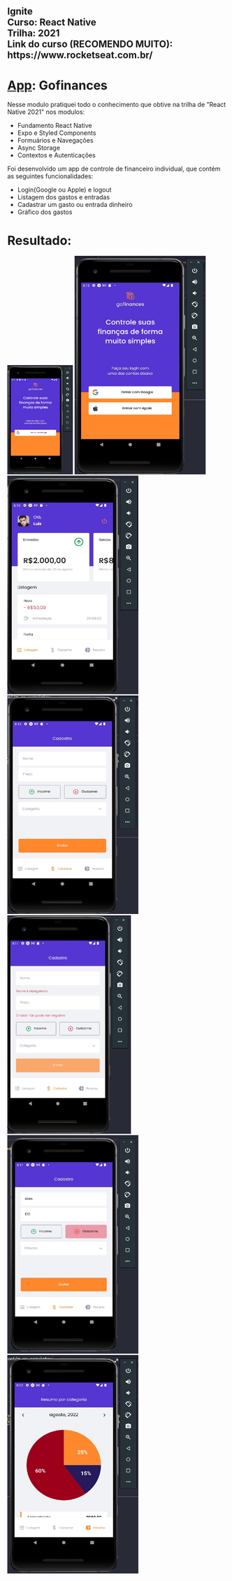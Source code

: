 
<h2>
    Ignite <br/>
    Curso: React Native <br/>
    Trilha: 2021<br/>
    Link do curso (RECOMENDO MUITO): https://www.rocketseat.com.br/             
</h2>

<h1><u>App</u>: Gofinances</h1>
<p>
    Nesse modulo pratiquei todo o conhecimento que obtive na trilha de "React Native 2021" nos modulos:
    <ul>
        <li>Fundamento React Native</li>
        <li>Expo e Styled Components</li>
        <li>Formuários e Navegações</li>
        <li>Async Storage</li>
        <li>Contextos e Autenticações</li>
    </ul>
</p>
<p>
    Foi desenvolvido um app de controle de financeiro individual, que contém as seguintes funcionalidades:
    <ul>
        <li>Login(Google ou Apple) e logout</li>
        <li>Listagem dos gastos e entradas</li>
        <li>Cadastrar um gasto ou entrada dinheiro</li>
        <li>Gráfico dos gastos</li>
    </ul>
</p>
<h1><b>Resultado:</b></h1>
<div class="box">
    <img src="https://github.com/Fellipe97/gofinances/blob/main/imgsGithub/tela1_android.jpeg" alt="tela1_android" width="150" height="250">
    <img src="https://github.com/Fellipe97/gofinances/blob/main/imgsGithub/tela1_ios.jpeg" alt="tela1_ios" width="300" height="500">
    <img src="https://github.com/Fellipe97/gofinances/blob/main/imgsGithub/tela2_listagem.jpeg" alt="tela2_listagem" width="300" height="500">
    <img src="https://github.com/Fellipe97/gofinances/blob/main/imgsGithub/tela3_cadastro.jpeg" alt="tela3_cadastro" width="300" height="500">
    <img src="https://github.com/Fellipe97/gofinances/blob/main/imgsGithub/tela3_erro.jpeg" alt="Tela1" width="tela3_erro" height="500">
    <img src="https://github.com/Fellipe97/gofinances/blob/main/imgsGithub/tela3_sucesso.jpeg" alt="tela3_sucesso" width="300" height="500">
    <img src="https://github.com/Fellipe97/gofinances/blob/main/imgsGithub/tela4_grafio.jpeg" alt="tela4_grafio" width="300" height="500">
</div>



